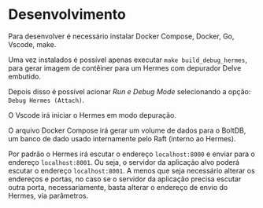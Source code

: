 # Desenvolvimento

Para desenvolver é necessário instalar Docker Compose, Docker, Go, Vscode, make.

Uma vez instalados é possível apenas executar `make build_debug_hermes`, para gerar imagem de contêiner para um Hermes com depurador Delve embutido.

Depois disso é possível acionar *Run e Debug Mode* selecionando a opção: `Debug Hermes (Attach)`.

O Vscode irá iniciar o Hermes em modo depuração.

O arquivo Docker Compose irá gerar um volume de dados para o BoltDB, um banco de dado usado internamente pelo Raft (interno ao Hermes).

Por padrão o Hermes irá escutar o endereço `localhost:8000` e enviar para o endereço `localhost:8001`. Ou seja, o servidor da aplicação alvo poderá escutar o endereço `localhost:8001`. A menos que seja necessário alterar os endereços e portas, no caso se o servidor da aplicação precisa escutar outra porta, necessariamente, basta alterar o endereço de envio do Hermes, via parâmetros.
